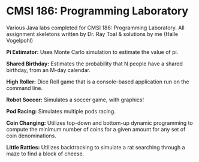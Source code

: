# CMSI 186: Programming Laboratory

Various Java labs completed for CMSI 186: Programming Laboratory.
All assignment skeletons written by Dr. Ray Toal & solutions by me (Halle Vogelpohl)

**Pi Estimator:** Uses Monte Carlo simulation to estimate the value of pi.

**Shared Birthday:** Estimates the probability that N people have a shared birthday, from an M-day calendar.

**High Roller:** Dice Roll game that is a console-based application run on the command line.

**Robot Soccer:** Simulates a soccer game, with graphics!

**Pod Racing:** Simulates multiple pods racing.

**Coin Changing:** Utilizes top-down and bottom-up dynamic programming to compute the minimum number of coins for a given amount for any set of coin denominations.

**Little Ratties:** Utilizes backtracking to simulate a rat searching through a maze to find a block of cheese.
